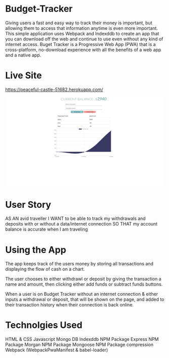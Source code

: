 # Budget-Tracker

Giving users a fast and easy way to track their money is important, but allowing them to access that information anytime is even more important. This simple application uses Webpack and Indexddb to create an app that you can download off the web and continue to use even without any kind of internet access. Buget Tracker is a Progressive Web App (PWA) that is a cross-platform, no-download experience with all the benefits of a web app and a native app.


# Live Site
https://peaceful-castle-51682.herokuapp.com/

<img src="./assets/BudgetTracker.JPG" alt="Budget Tracker"> 

# User Story
AS AN avid traveller
I WANT to be able to track my withdrawals and deposits with or without a data/internet connection
SO THAT my account balance is accurate when I am traveling

# Using the App
The app keeps track of the users money by storing all transactions and displaying the flow of cash on a chart.

The user chooses to either withdrawl or deposit by giving the transaction a name and amount, then clicking either add funds or subtract funds buttons.

When a user is on Budget Tracker without an internet connection & either inputs a withdrawal or deposit, that will be shown on the page, and added to their transaction history when their connection is back online.

# Technolgies Used
HTML & CSS
Javascript
Mongo DB
Indexddb
NPM Package Express
NPM Package Morgan
NPM Package Mongoose
NPM Package compression
Webpack (WebpackPwaManifest & babel-loader)


